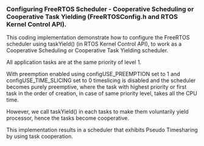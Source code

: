 ### Configuring FreeRTOS Scheduler - Cooperative Scheduling or Cooperative Task Yielding (FreeRTOSConfig.h and RTOS Kernel Control API).</br>

This coding implementation demonstrate how to configure the FreeRTOS scheduler using taskYield() (in RTOS Kernel Control API), to work as a Cooperative Scheduling or Cooperative Task Yielding scheduler.

All application tasks are at the same priority of level 1. 

With preemption enabled using configUSE_PREEMPTION set to 1 and configUSE_TIME_SLICING set to 0 timeslicing is disabled and the scheduler becomes purely preemptive, where the task with highest priority or first task in the order of creation, in case of same priority level, takes all the CPU time.

However, we call taskYield() in each tasks to make them voluntarily yield processor, hence the tasks become cooperative.

This implementation results in a scheduler that exhibits Pseudo Timesharing by using task cooperation.
  
